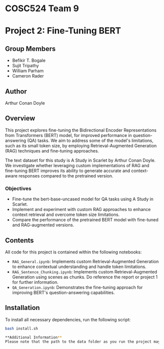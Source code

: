 # COSC524 Team 9

# Project 2: Fine-Tuning BERT

## Group Members
- Befikir T. Bogale
- Sujit Tripathy
- William Parham
- Cameron Rader

## Author
Arthur Conan Doyle

## Overview
This project explores fine-tuning the Bidirectional Encoder Representations from Transformers (BERT) model, for improved performance in question-answering (QA) tasks. We aim to address some of the model's limitations, such as its small token size, by employing Retrieval-Augmented Generation (RAG) techniques and fine-tuning approaches.

The text dataset for this study is A Study in Scarlet by Arthur Conan Doyle. We investigate whether leveraging custom implementations of RAG and fine-tuning BERT improves its ability to generate accurate and context-aware responses compared to the pretrained version.

### Objectives
- Fine-tune the bert-base-uncased model for QA tasks using A Study in Scarlet.
- Implement and experiment with custom RAG approaches to enhance context retrieval and overcome token size limitations.
- Compare the performance of the pretrained BERT model with fine-tuned and RAG-augmented versions.

## Contents
All code for this project is contained within the following notebooks:
 - `RAG_General.ipynb`: Implements custom Retrieval-Augmented Generation to enhance contextual understanding and handle token limitations.
 - `RAG_Sentence_Chunking.ipynb`: Implements custom Retrieval-Augmented Generation using scenes as chunks. Do reference the report or project 1 for further information.
 - `QA_Generation.ipynb`: Demonstrates the fine-tuning approach for improving BERT's question-answering capabilities.

## Installation
To install all necessary dependencies, run the following script:

```bash
bash install.sh

**Additional Information**
Please note that the path to the data folder as you run the project may need to be updated
